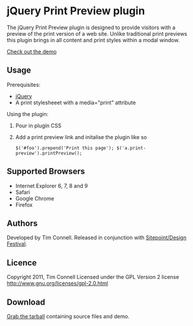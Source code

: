 # jQuery Print Preview plugin
The jQuery Print Preview plugin is designed to provide visitors with a preview of the print version of a web site.
Unlike traditional print previews this plugin brings in all content and print styles within a modal window.

[Check out the demo](http://etimbo.github.com/jquery-print-preview-plugin/example/index.html)

## Usage
Prerequisites:

- [jQuery](http://jquery.com/)
- A print stylesheeet with a media="print" attribute

Using the plugin:

1. Pour in plugin CSS
2. Add a print preview link and initalise the plugin like so

    ``$('#foo').prepend('Print this page');
    $('a.print-preview').printPreview();``

## Supported Browsers
- Internet Explorer 6, 7, 8 and 9
- Safari
- Google Chrome
- Firefox

## Authors
Developed by Tim Connell.
Released in conjunction with [Sitepoint/Design Festival](http://designfestival.com/when-visitors-print-about-that-print-stylesheet/).

## Licence
Copyright 2011, Tim Connell
Licensed under the GPL Version 2 license
http://www.gnu.org/licenses/gpl-2.0.html

## Download
[Grab the tarball](http://github.com/etimbo/jquery-print-preview-plugin/tarball/master) containing source files and demo.
